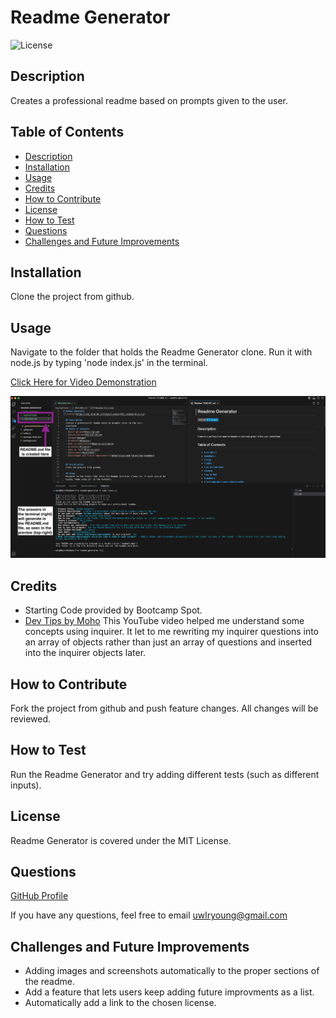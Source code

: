 # Readme Generator
![License](https://img.shields.io/badge/License-MIT_License-blue.svg)
  
## Description
Creates a professional readme based on prompts given to the user.

## Table of Contents 
- [Description](#description)
- [Installation](#installation)
- [Usage](#usage)
- [Credits](#credits)
- [How to Contribute](#how-to-contribute)
- [License](#license)
- [How to Test](#how-to-test)
- [Questions](#questions)
- [Challenges and Future Improvements](#challenges-and-future-improvements)

## Installation
Clone the project from github.

## Usage
Navigate to the folder that holds the Readme Generator clone. Run it with node.js by typing 'node index.js' in the terminal. 

[Click Here for Video Demonstration](https://drive.google.com/file/d/1UsCFb-Q4LRJFZhVpgHy33fMqM2NLug1c/view?usp=drive_link)

![Screenshot](/images/readme.png)

## Credits
- Starting Code provided by Bootcamp Spot. 
- [Dev Tips by Moho](https://www.youtube.com/watch?v=CfS6eOBe8AY) This YouTube video helped me understand some concepts using inquirer. It let to me rewriting my inquirer questions into an array of objects rather than just an array of questions and inserted into the inquirer objects later.

## How to Contribute
Fork the project from github and push feature changes. All changes will be reviewed. 

## How to Test
Run the Readme Generator and try adding different tests (such as different inputs).

## License 
Readme Generator is covered under the MIT License.

## Questions
[GitHub Profile](https://github.com/uwlryoung)

If you have any questions, feel free to email uwlryoung@gmail.com

## Challenges and Future Improvements 
- Adding images and screenshots automatically to the proper sections of the readme. 
- Add a feature that lets users keep adding future improvments as a list.
- Automatically add a link to the chosen license. 
